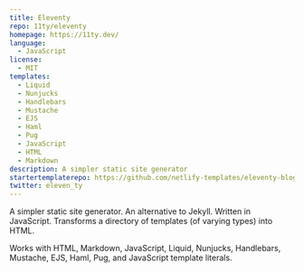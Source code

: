 ```yaml
---
title: Eleventy
repo: 11ty/eleventy
homepage: https://11ty.dev/
language:
  - JavaScript
license:
  - MIT
templates:
  - Liquid
  - Nunjucks
  - Handlebars
  - Mustache
  - EJS
  - Haml
  - Pug
  - JavaScript
  - HTML
  - Markdown
description: A simpler static site generator
startertemplaterepo: https://github.com/netlify-templates/eleventy-blog-starter
twitter: eleven_ty
---
```


A simpler static site generator. An alternative to Jekyll. Written in JavaScript. Transforms a directory of templates (of varying types) into HTML.

Works with HTML, Markdown, JavaScript, Liquid, Nunjucks, Handlebars, Mustache, EJS, Haml, Pug, and JavaScript template literals.
